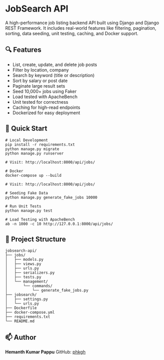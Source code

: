 # JobSearch API

A high-performance job listing backend API built using Django and Django REST Framework. It includes real-world features like filtering, pagination, sorting, data seeding, unit testing, caching, and Docker support.

## 🔍 Features

- List, create, update, and delete job posts
- Filter by location, company
- Search by keyword (title or description)
- Sort by salary or post date
- Paginate large result sets
- Seed 10,000+ jobs using Faker
- Load tested with ApacheBench
- Unit tested for correctness
- Caching for high-read endpoints
- Dockerized for easy deployment

## 🚀 Quick Start

```
# Local Development
pip install -r requirements.txt
python manage.py migrate
python manage.py runserver

# Visit: http://localhost:8000/api/jobs/

# Docker
docker-compose up --build

# Visit: http://localhost:8000/api/jobs/

# Seeding Fake Data
python manage.py generate_fake_jobs 10000

# Run Unit Tests
python manage.py test

# Load Testing with ApacheBench
ab -n 1000 -c 10 http://127.0.0.1:8000/api/jobs/
```

## 📁 Project Structure

```
jobsearch-api/
├── jobs/
│   ├── models.py
│   ├── views.py
│   ├── urls.py
│   ├── serializers.py
│   ├── tests.py
│   └── management/
│       └── commands/
│           └── generate_fake_jobs.py
├── jobsearch/
│   ├── settings.py
│   └── urls.py
├── Dockerfile
├── docker-compose.yml
├── requirements.txt
└── README.md
```

## 📫 Author

**Hemanth Kumar Pappu**
GitHub: [phkgh](https://github.com/phkgh)
